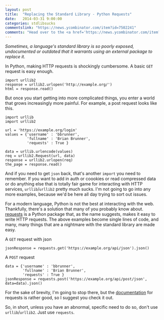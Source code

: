 ```yaml
---
layout: post
title:  "Replacing the Standard Library - Python Requests"
date:   2014-03-31 9:00:00
categories: stdlibsucks
commentslink: "https://news.ycombinator.com/item?id=7502241"
comments: "Head over to the <a href='https://news.ycombinator.com/item?id=7502241'>comments on Hacker News</a> to discuss this article"
---
```


*Sometimes, a language's standard library is so poorly exposed, undocumented or outdated that it warrants using an external package to replace it.*

In Python, making HTTP requests is shockingly cumbersome. A basic `GET` request is easy enough.

    import urllib2
    response = urllib2.urlopen('http://example.org/')
    html = response.read()

But once you start getting into more complicated things, you enter a world that grows increasingly more painful. For example, a post request looks like this.

    import urllib
    import urllib2
    
    url = 'https://example.org/login'
    values = {'username' : 'bbrunner',
              'fullname' : 'Brian Brunner',
              'requests' : True }
    
    data = urllib.urlencode(values)
    req = urllib2.Request(url, data)
    response = urllib2.urlopen(req)
    the_page = response.read()

And if you need to get `json` back, that's another `import` you need to remember. If you want to add in auth or coookies or read compressed data or do anything else that is totally fair game for interacting with HTTP services, `urllib`/`urllib2` pretty much sucks. I'm not going to go into any more examples, because we'd be here all day trying to sort out issues.

<!-- more -->

For a modern language, Python is not the best at interacting with the web. Thankfully, there's a solution that many of you probably know about. [requests](http://docs.python-requests.org/en/latest/) is a Python package that, as the name suggests, makes it easy to write HTTP requests. The above examples become single lines of code, and many, many things that are a nightmare with the standard library are made easy.

A `GET` request with json

    jsonResponse = requests.get('https://example.org/api/json').json()

A `POST` request

    data = {'username' : 'bbrunner',
            'fullname' : 'Brian Brunner',
            'requests' : True }
    jsonResponse = requests.post('https://example.org/api/post/json', data=data).json()

For the sake of brevity, I'm going to stop there, but the [documentation](http://docs.python-requests.org/en/latest/user/quickstart/) for requests is rather good, so I suggest you check it out.

So, in short, unless you have an abnormal, specific need to do so, don't use `urllib`/`urllib2`. Just use `requests`.
